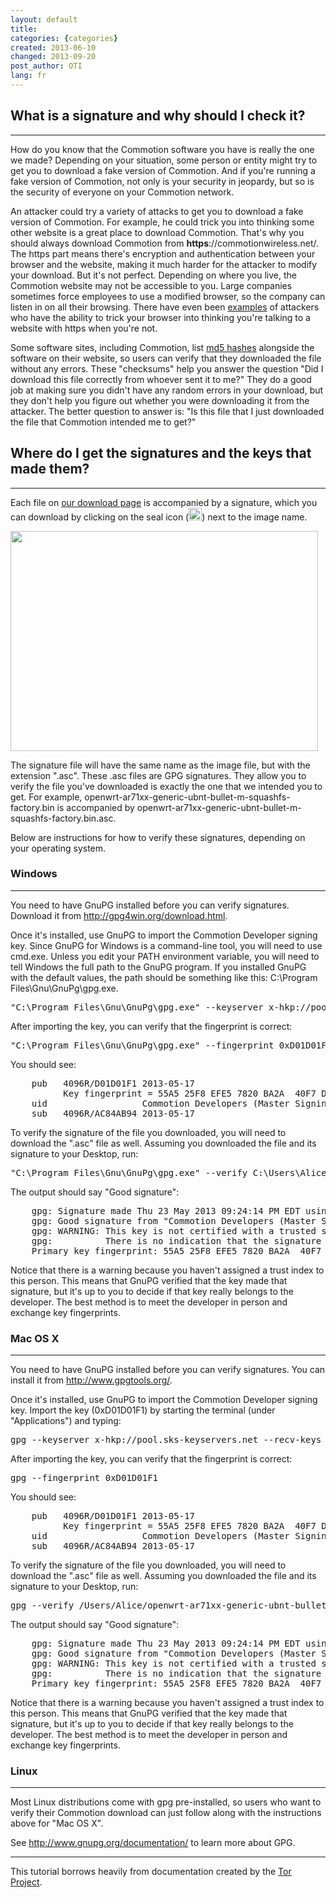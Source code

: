 ```yaml
---
layout: default
title: 
categories: {categories}
created: 2013-06-10
changed: 2013-09-20
post_author: OTI
lang: fr
---
```

 <h2>What is a signature and why should I check it?</h2>
<hr /><p>How do you know that the Commotion software you have is really the one we made? Depending on your situation, some person or entity might try to get you to download a fake version of Commotion. And if you're running a fake version of Commotion, not only is your security in jeopardy, but so is the security of everyone on your Commotion network.</p>
<p>An attacker could try a variety of attacks to get you to download a fake version of Commotion. For example, he could trick you into thinking some other website is a great place to download Commotion. That's why you should always download Commotion from <strong>https</strong>://commotionwireless.net/. The https part means there's encryption and authentication between your browser and the website, making it much harder for the attacker to modify your download. But it's not perfect. Depending on where you live, the Commotion website may not be accessible to you. Large companies sometimes force employees to use a modified browser, so the company can listen in on all their browsing. There have even been <a href="https://blog.torproject.org/blog/diginotar-debacle-and-what-you-should-do-about-it">examples</a> of attackers who have the ability to trick your browser into thinking you're talking to a website with https when you're not.</p>
<p>Some software sites, including Commotion, list <a href="http://en.wikipedia.org/wiki/Cryptographic_hash_function">md5 hashes</a> alongside the software on their website, so users can verify that they downloaded the file without any errors. These "checksums" help you answer the question "Did I download this file correctly from whoever sent it to me?" They do a good job at making sure you didn't have any random errors in your download, but they don't help you figure out whether you were downloading it from the attacker. The better question to answer is: "Is this file that I just downloaded the file that Commotion intended me to get?"</p>
<h2>Where do I get the signatures and the keys that made them?</h2>
<hr /><p>Each file on <a href="https://commotionwireless.net/download">our download page</a> is accompanied by a signature, which you can download by clicking on the seal icon (<img alt="" src="/sites/commotionwireless.net/themes/kb/images/seal.png" style="height:20px; width:21px" />) next to the image name.</p>
<p><img alt="" src="/files/sigs.png" style="height:352px; width:492px" /></p>
<p>The signature file will have the same name as the image file, but with the extension ".asc". These .asc files are GPG signatures. They allow you to verify the file you've downloaded is exactly the one that we intended you to get. For example, openwrt-ar71xx-generic-ubnt-bullet-m-squashfs-factory.bin is accompanied by openwrt-ar71xx-generic-ubnt-bullet-m-squashfs-factory.bin.asc.</p>
<p>Below are instructions for how to verify these signatures, depending on your operating system.</p>
<h3>Windows</h3>
<hr /><p>You need to have GnuPG installed before you can verify signatures. Download it from <a href="http://gpg4win.org/download.html">http://gpg4win.org/download.html</a>.</p>
<p>Once it's installed, use GnuPG to import the Commotion Developer signing key. Since GnuPG for Windows is a command-line tool, you will need to use cmd.exe. Unless you edit your PATH environment variable, you will need to tell Windows the full path to the GnuPG program. If you installed GnuPG with the default values, the path should be something like this: C:\Program Files\Gnu\GnuPg\gpg.exe.</p>
<pre>
"C:\Program Files\Gnu\GnuPg\gpg.exe" --keyserver x-hkp://pool.sks-keyservers.net --recv-keys 0xD01D01F1</pre><p>After importing the key, you can verify that the fingerprint is correct:</p>
<pre>
"C:\Program Files\Gnu\GnuPg\gpg.exe" --fingerprint 0xD01D01F1</pre><p>You should see:</p>
<pre>
    pub   4096R/D01D01F1 2013-05-17
          Key fingerprint = 55A5 25F8 EFE5 7820 BA2A  40F7 D3F5 4B1E D01D 01F1
    uid                  Commotion Developers (Master Signing Key) &lt;commotion-dev@lists.chambana.net&gt;
    sub   4096R/AC84AB94 2013-05-17</pre><p>To verify the signature of the file you downloaded, you will need to download the ".asc" file as well. Assuming you downloaded the file and its signature to your Desktop, run:</p>
<pre>
"C:\Program Files\Gnu\GnuPg\gpg.exe" --verify C:\Users\Alice\Desktop\openwrt-ar71xx-generic-ubnt-bullet-m-squashfs-factory.bin.asc C:\Users\Alice\Desktop\openwrt-ar71xx-generic-ubnt-bullet-m-squashfs-factory.bin</pre><p>The output should say "Good signature":</p>
<pre>
    gpg: Signature made Thu 23 May 2013 09:24:14 PM EDT using RSA key ID D01D01F1
    gpg: Good signature from "Commotion Developers (Master Signing Key) &lt;commotion-dev@lists.chambana.net&gt;"
    gpg: WARNING: This key is not certified with a trusted signature!
    gpg:          There is no indication that the signature belongs to the owner.
    Primary key fingerprint: 55A5 25F8 EFE5 7820 BA2A  40F7 D3F5 4B1E D01D 01F1
</pre><p>Notice that there is a warning because you haven't assigned a trust index to this person. This means that GnuPG verified that the key made that signature, but it's up to you to decide if that key really belongs to the developer. The best method is to meet the developer in person and exchange key fingerprints.</p>
<h3>Mac OS X</h3>
<hr /><p>You need to have GnuPG installed before you can verify signatures. You can install it from <a href="http://www.gpgtools.org/">http://www.gpgtools.org/</a>.</p>
<p>Once it's installed, use GnuPG to import the Commotion Developer signing key. Import the key (0xD01D01F1) by starting the terminal (under "Applications") and typing:</p>
<pre>
gpg --keyserver x-hkp://pool.sks-keyservers.net --recv-keys 0xD01D01F1</pre><p>After importing the key, you can verify that the fingerprint is correct:</p>
<pre>
gpg --fingerprint 0xD01D01F1</pre><p>You should see:</p>
<pre>
    pub   4096R/D01D01F1 2013-05-17
          Key fingerprint = 55A5 25F8 EFE5 7820 BA2A  40F7 D3F5 4B1E D01D 01F1
    uid                  Commotion Developers (Master Signing Key) &lt;commotion-dev@lists.chambana.net&gt;
    sub   4096R/AC84AB94 2013-05-17
</pre><p>To verify the signature of the file you downloaded, you will need to download the ".asc" file as well. Assuming you downloaded the file and its signature to your Desktop, run:</p>
<pre>
gpg --verify /Users/Alice/openwrt-ar71xx-generic-ubnt-bullet-m-squashfs-factory.bin{.asc,}</pre><p>The output should say "Good signature":</p>
<pre>
    gpg: Signature made Thu 23 May 2013 09:24:14 PM EDT using RSA key ID D01D01F1
    gpg: Good signature from "Commotion Developers (Master Signing Key) &lt;commotion-dev@lists.chambana.net&gt;"
    gpg: WARNING: This key is not certified with a trusted signature!
    gpg:          There is no indication that the signature belongs to the owner.
    Primary key fingerprint: 55A5 25F8 EFE5 7820 BA2A  40F7 D3F5 4B1E D01D 01F1
</pre><p>Notice that there is a warning because you haven't assigned a trust index to this person. This means that GnuPG verified that the key made that signature, but it's up to you to decide if that key really belongs to the developer. The best method is to meet the developer in person and exchange key fingerprints.</p>
<h3>Linux</h3>
<hr /><p>Most Linux distributions come with gpg pre-installed, so users who want to verify their Commotion download can just follow along with the instructions above for "Mac OS X".</p>
<p>See <a href="http://www.gnupg.org/documentation/">http://www.gnupg.org/documentation/</a> to learn more about GPG.</p>
<hr /><p>This tutorial borrows heavily from documentation created by the <a href="https://www.torproject.org/docs/verifying-signatures.html.en" target="_blank">Tor Project</a>.</p>

